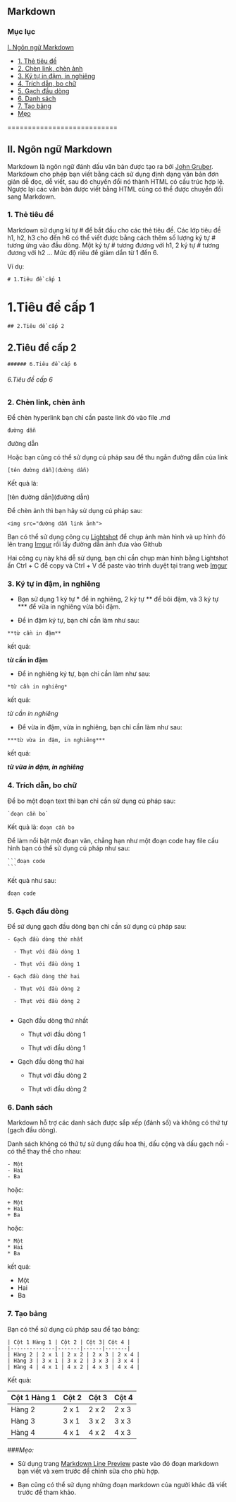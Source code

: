 
## Markdown

### Mục lục

[I. Ngôn ngữ Markdown](#ngonngumarkdown)
- [1. Thẻ tiêu đề](#thetieude)
- [2. Chèn link, chèn ảnh](#chenlinkchenanh)
- [3. Ký tự in đậm, in nghiêng](#kytuindaminnghieng)
- [4. Trích dẫn, bo chữ](#trichdanbochu)
- [5. Gạch đầu dòng](#gachdaudong)
- [6. Danh sách](#danhsach)
- [7. Tạo bảng](#taobang)
- [Mẹo](#meo)
	
===========================

## II. Ngôn ngữ Markdown

Markdown là ngôn ngữ đánh dấu văn bản được tạo ra bởi [John Gruber](https://en.wikipedia.org/wiki/John_Gruber). Markdown cho phép bạn viết bằng cách sử dụng định dạng văn bản đơn giản dễ đọc, dễ viết, sau đó chuyển đổi nó thành HTML có cấu trúc hợp lệ. Ngược lại các văn bản được viết bằng HTML cũng có thể được chuyển đổi sang Markdown.


### 1. Thẻ tiêu đề

Markdown sử dụng kí tự # để bắt đầu cho các thẻ tiêu đề. Các lớp tiêu đề h1, h2, h3 cho đến h6 có thể viết được bằng cách thêm số lượng ký tự # tương ứng vào đầu dòng. Một ký tự # tương đương với h1, 2 ký tự # tương đương với h2 ... Mức độ riêu đề giảm dần từ 1 đến 6.

Ví dụ:

```
# 1.Tiêu đề cấp 1
```

# 1.Tiêu đề cấp 1

```
## 2.Tiêu đề cấp 2
```

## 2.Tiêu đề cấp 2

```
###### 6.Tiêu đề cấp 6
```

###### 6.Tiêu đề cấp 6

### 2. Chèn link, chèn ảnh

Để chèn hyperlink bạn chỉ cần paste link đó vào file .md

```
đường dẫn
```

đường dẫn

Hoặc bạn cũng có thể sử dụng cú pháp sau để thu ngắn đường dẫn của link

```
[tên đường dẫn](đường dẫn)
```

Kết quả là:

[tên đường dẫn](đường dẫn)

Để chèn ảnh thì bạn hãy sử dụng cú pháp sau:

```
<img src="đường dẫn link ảnh">
```

Bạn có thể sử dụng công cụ [Lightshot](https://app.prntscr.com/en/index.html) để chụp ảnh màn hình và up hình đó lên trang [Imgur](https://imgur.com/) rồi lấy đường dẫn ảnh đưa vào Github

Hai công cụ này khá dễ sử dụng, bạn chỉ cần chụp màn hình bằng Lightshot ấn Ctrl + C để copy và Ctrl + V để paste vào trình duyệt tại trang web [Imgur](https://imgur.com/)

### 3. Ký tự in đậm, in nghiêng

- Bạn sử dụng 1 ký tự * để in nghiêng, 2 ký tự ** để bôi đậm, và 3 ký tự *** để vừa in nghiêng vừa bôi đậm.

- Để in đậm ký tự, bạn chỉ cần làm như sau:

```
**từ cần in đậm**
```

kết quả:

**từ cần in đậm**

- Để in nghiêng ký tự, bạn chỉ cần làm như sau:

```
*từ cần in nghiêng*
```

kết quả:

*từ cần in nghiêng*

- Để vừa in đậm, vừa in nghiêng, bạn chỉ cần làm như sau:

```
***từ vừa in đậm, in nghiêng***
```

kết quả:

***từ vừa in đậm, in nghiêng***

### 4. Trích dẫn, bo chữ

Để bo một đoạn text thì bạn chỉ cần sử dụng cú pháp sau:

```
`đoạn cần bo`
```

Kết quả là: `đoạn cần bo`

Để làm nổi bật một đoạn văn, chẳng hạn như một đoạn code hay file cấu hình bạn có thể sử dụng cú pháp như sau:

    ```đoạn code
    ```

Kết quả như sau:

```
đoạn code
```

### 5. Gạch đầu dòng

Để sử dụng gạch đầu dòng bạn chỉ cần sử dụng cú pháp sau:

```
- Gạch đầu dòng thứ nhất
  
  - Thụt với đầu dòng 1
  
  - Thụt với đầu dòng 1
 
- Gạch đầu dòng thứ hai
  
  - Thụt với đầu dòng 2
  
  - Thụt với đầu dòng 2
  
```

- Gạch đầu dòng thứ nhất
  
  - Thụt với đầu dòng 1
  
  - Thụt với đầu dòng 1
  
- Gạch đầu dòng thứ hai
  
  - Thụt với đầu dòng 2
  
  - Thụt với đầu dòng 2
  
### 6. Danh sách

Markdown hỗ trợ các danh sách được sắp xếp (đánh số) và không có thứ tự (gạch đầu dòng).

Danh sách không có thứ tự sử dụng dấu hoa thị, dấu cộng và dấu gạch nối - có thể thay thế cho nhau:

```
- Một
- Hai
- Ba
```

hoặc:

```
+ Một
+ Hai
+ Ba
```

hoặc:

```
* Một
* Hai
* Ba
```

kết quả:

- Một
- Hai
- Ba


### 7. Tạo bảng

Bạn có thể sử dụng cú pháp sau để tạo bảng:

```
| Cột 1 Hàng 1 | Cột 2 | Cột 3| Cột 4 |
|--------------|-------|------|-------|
| Hàng 2 | 2 x 1 | 2 x 2 | 2 x 3 | 2 x 4 |
| Hàng 3 | 3 x 1 | 3 x 2 | 3 x 3 | 3 x 4 |
| Hàng 4 | 4 x 1 | 4 x 2 | 4 x 3 | 4 x 4 |
```

Kết quả:

| Cột 1 Hàng 1 | Cột 2 | Cột 3| Cột 4 |
|--------------|-------|------|-------|
| Hàng 2 | 2 x 1 | 2 x 2 | 2 x 3 | 2 x 4 |
| Hàng 3 | 3 x 1 | 3 x 2 | 3 x 3 | 3 x 4 |
| Hàng 4 | 4 x 1 | 4 x 2 | 4 x 3 | 4 x 4 |

<a name="meo"></a>
###*Mẹo:*

- Sử dụng trang [Markdown Line Preview](https://markdownlivepreview.com/) paste vào đó đoạn markdown bạn viết và xem trước để chỉnh sửa cho phù hợp.

- Bạn cũng có thể sử dụng những đoạn markdown của người khác đã viết trước để tham khảo.
